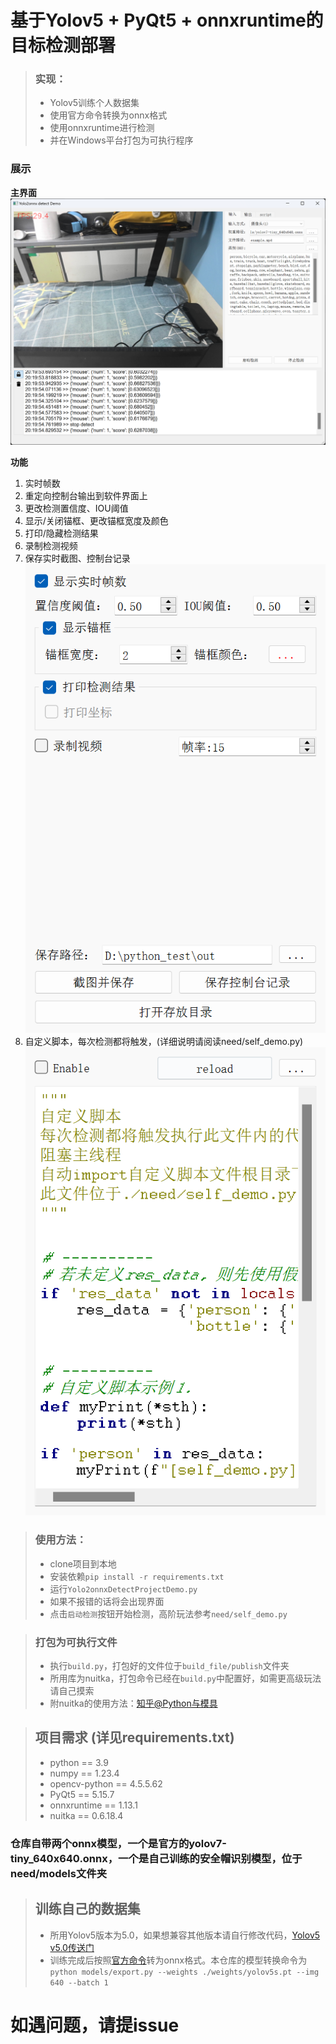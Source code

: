 # 基于Yolov5 + PyQt5 + onnxruntime的目标检测部署

>### 实现：
>
> - Yolov5训练个人数据集
> - 使用官方命令转换为onnx格式
> - 使用onnxruntime进行检测
> - 并在Windows平台打包为可执行程序

### 展示
**主界面**
![主界面](img.png)

**功能**
1. 实时帧数
2. 重定向控制台输出到软件界面上
3. 更改检测置信度、IOU阈值
4. 显示/关闭锚框、更改锚框宽度及颜色
5. 打印/隐藏检测结果
6. 录制检测视频
7. 保存实时截图、控制台记录
![功能](img_1.png)
8. 自定义脚本，每次检测都将触发，(详细说明请阅读need/self_demo.py)
![img_2.png](img_2.png)


>### 使用方法：
> 
> - clone项目到本地
> - 安装依赖`pip install -r requirements.txt`
> - 运行`Yolo2onnxDetectProjectDemo.py`
> - 如果不报错的话将会出现界面
> - 点击`启动检测`按钮开始检测，高阶玩法参考`need/self_demo.py`


>### 打包为可执行文件
> 
> - 执行`build.py`，打包好的文件位于`build_file/publish`文件夹
> - 所用库为nuitka，打包命令已经在`build.py`中配置好，如需更高级玩法请自己摸索
> - 附nuitka的使用方法：[知乎@Python与模具](https://zhuanlan.zhihu.com/p/341099225)



>## 项目需求 (详见requirements.txt)
>
> - python == 3.9
> - numpy == 1.23.4
> - opencv-python == 4.5.5.62
> - PyQt5 == 5.15.7
> - onnxruntime == 1.13.1
> - nuitka == 0.6.18.4


### 仓库自带两个onnx模型，一个是官方的yolov7-tiny_640x640.onnx，一个是自己训练的安全帽识别模型，位于need/models文件夹

>## 训练自己的数据集
> 
> - 所用Yolov5版本为5.0，如果想兼容其他版本请自行修改代码，[Yolov5 v5.0传送门](https://github.com/ultralytics/yolov5/tree/v5.0)
> - 训练完成后按照[官方命令](https://github.com/ultralytics/yolov5/issues/251)转为onnx格式。本仓库的模型转换命令为`python models/export.py --weights ./weights/yolov5s.pt --img 640 --batch 1`


# **如遇问题，请提issue**